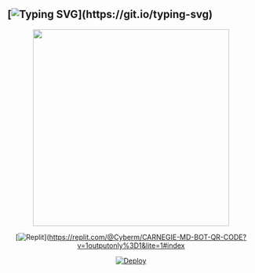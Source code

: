
## [![Typing SVG](https://readme-typing-svg.herokuapp.com?font=Lemon+milk&color=F5000&lines=𝗪𝗘𝗟𝗖𝗢𝗠𝗘+𝗧𝗢+𝗖𝗔𝗥𝗡𝗘𝗚𝗜𝗘+𝗪𝗔+𝗕𝗢𝗧...;𝗖𝗥𝗘𝗔𝗧𝗘𝗗+𝗕𝗬+𝗖𝗬𝗕𝗘𝗥+𝗞𝗜𝗗...;𝗧𝗛𝗜𝗦+𝗜𝗦+𝗔𝗡+𝗠𝗗+𝗕𝗢𝗧...;𝗪𝗜𝗧𝗛+𝗠𝗢𝗥𝗘+𝗙𝗘𝗔𝗧𝗨𝗥𝗘𝗦...)](https://git.io/typing-svg)


<div align="center">
  <img border-radius: 15px src="https://te.legra.ph/file/b34afc945f192b594a44f.jpg/Alexaqueen.png" width="400" height="400"/>
  <p align="center">





[![Replit](https://www.replitcdn.com/replit/button.svg)](https://replit.com/@Cyberm/CARNEGIE-MD-BOT-QR-CODE?v=1outputonly%3D1&lite=1#index



[![Deploy](https://www.herokucdn.com/deploy/button.svg)](https://heroku.com/deploy?template=https://github.com/CYBERXKID/CARNEGIE-MD)


